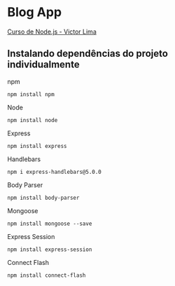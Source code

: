 # Blog App

[Curso de Node.js - Victor Lima](https://www.youtube.com/playlist?list=PLJ_KhUnlXUPtbtLwaxxUxHqvcNQndmI4B)

## Instalando dependências do projeto individualmente

npm

	npm install npm

Node

	npm install node

Express

	npm install express

Handlebars

	npm i express-handlebars@5.0.0

Body Parser

	npm install body-parser

Mongoose

	npm install mongoose --save

Express Session

	npm install express-session

Connect Flash

	npm install connect-flash